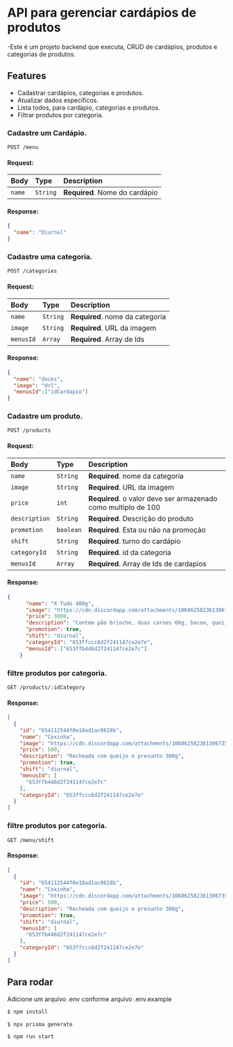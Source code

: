 # API para gerenciar cardápios de produtos
-Este é um projeto backend que executa, CRUD de cardápios, produtos e categorias de produtos.

## Features

- Cadastrar cardápios, categorias e produtos.
- Atualizar dados específicos.
- Lista todos, para cardápio, categorias e produtos.
- Filtrar produtos por categoria.

### Cadastre um Cardápio.

```http
POST /menu
```

#### Request:

| Body              | Type     | Description                            |
| :---------------- | :------- | :------------------------------------- |
| `name`    | `String` | **Required**. Nome do cardápio |


#### Response:

```json
{
  "name": "Diurnal"
}
```
### Cadastre uma categoria.

```http
POST /categories
```

#### Request:

| Body              | Type     | Description                            |
| :---------------- | :------- | :------------------------------------- |
| `name`    | `String` | **Required**. nome da categoria |
| `image`  | `String` | **Required**. URL da imagem     |
| `menusId` | `Array` | **Required**. Array de Ids|

#### Response:

```json
{
  "name": "doces",
  "image": "Url",
  "menusId":["idCardapio"]
}
```

### Cadastre um produto.

```http
POST /products
```

#### Request:

| Body              | Type     | Description                            |
| :---------------- | :------- | :------------------------------------- |
| `name`    | `String` | **Required**. nome da categoria |
| `image`  | `String` | **Required**. URL da imagem     |
| `price` | `int` | **Required**. o valor deve ser armazenado como multiplo de 100|
| `description`    | `String` | **Required**. Descrição do produto |
| `promotion`  | `boolean` | **Required**. Esta ou não na promoção     |
| `shift` | `String` | **Required**. turno do cardápio |
| `categoryId`    | `String` | **Required**. id da categoria |
| `menusId` | `Array` | **Required**. Array de Ids de cardapios|
#### Response:

```json
{
      "name": "X Tudo 400g",
      "image": "https://cdn.discordapp.com/attachments/1068625823613067355/1069019233826119802/images_26.jpg",
      "price": 3000,
      "description": "Contém pão brioche, duas carnes 60g, bacon, queijo, tomate e alface",
      "promotion": true,
      "shift": "diurnal",
      "categoryId": "653ffccc6d2f241147ce2e7e",
      "menusId": ["653ffb446d2f241147ce2e7c"]
    }
```

### filtre produtos por categoria.

```http
GET /products/:idCategory
```
#### Response:

```json
[
  {
    "id": "654112544f0e18ad1ac0628b",
    "name": "Coxinha",
    "image": "https://cdn.discordapp.com/attachments/1068625823613067355/1069016370370588813/images_16.jpg",
    "price": 500,
    "description": "Recheada com queijo e presunto 300g",
    "promotion": true,
    "shift": "diurnal",
    "menusId": [
      "653ffb446d2f241147ce2e7c"
    ],
    "categoryId": "653ffccc6d2f241147ce2e7e"
  }
]
```



### filtre produtos por categoria.

```http
GET /menu/shift
```
#### Response:

```json
[
  {
    "id": "654112544f0e18ad1ac0628b",
    "name": "Coxinha",
    "image": "https://cdn.discordapp.com/attachments/1068625823613067355/1069016370370588813/images_16.jpg",
    "price": 500,
    "description": "Recheada com queijo e presunto 300g",
    "promotion": true,
    "shift": "diurnal",
    "menusId": [
      "653ffb446d2f241147ce2e7c"
    ],
    "categoryId": "653ffccc6d2f241147ce2e7e"
  }
]
```

## Para rodar

Adicione um arquivo .env conforme arquivo .env.example

```bash
$ npm install
```
```bash
$ npx prisma generate
```
```bash
$ npm run start
```

